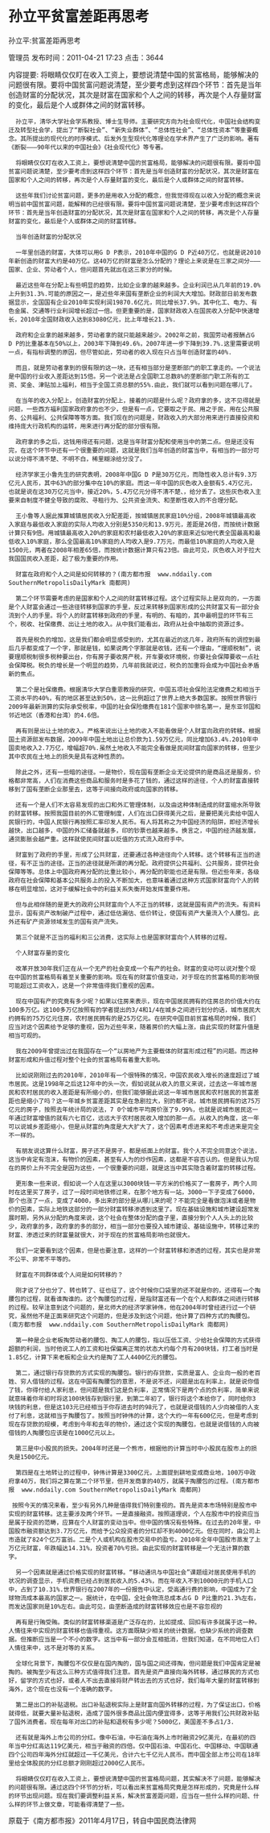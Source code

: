 # 孙立平贫富差距再思考  
孙立平:贫富差距再思考

管理员 发布时间：2011-04-21 17:23  点击：3644



内容提要: 将眼睛仅仅盯在收入工资上，要想说清楚中国的贫富格局，能够解决的问题很有限。要将中国贫富问题说清楚，至少要考虑到这样四个环节：首先是当年创造财富的分配状况，其次是财富在国家和个人之间的转移，再次是个人存量财富的变化，最后是个人或群体之间的财富转移。

 

 

      孙立平，清华大学社会学系教授、博士生导师。主要研究方向为社会现代化，中国社会结构变迁及转型社会学，提出了“断裂社会”、“新失业群体”、“总体性社会”、“总体性资本”等重要概念。其所提出的现代化的时序模式、后发外生型现代化等理论在学术界产生了广泛的影响。著有《断裂———90年代以来的中国社会》《社会现代化》等专著。

      将眼睛仅仅盯在收入工资上，要想说清楚中国的贫富格局，能够解决的问题很有限。要将中国贫富问题说清楚，至少要考虑到这样四个环节：首先是当年创造财富的分配状况，其次是财富在国家和个人之间的转移，再次是个人存量财富的变化，最后是个人或群体之间的财富转移。

      这些年我们讨论贫富问题，更多的是用收入分配的概念，但我觉得现在以收入分配的概念来说明当前中国贫富问题，能解释的已经很有限。要将中国贫富问题说清楚，至少要考虑到这样四个环节：首先是当年创造财富的分配状况，其次是财富在国家和个人之间的转移，再次是个人存量财富的变化，最后是个人或群体之间的财富转移。

      当年创造财富的分配状况

      一年里创造的财富，大体可以用G D P表示，2010年中国的G D P近40万亿，也就是说2010年新创造的财富大约是40万亿。这40万亿的财富是怎么分配的？理论上来说是在三家之间分———国家、企业、劳动者个人，但问题首先就出在这三家分的时候。

      最近这些年在分配上有些明显的趋势，比如企业拿的越来越多。企业利润已从几年前的19.0%上升到31.3%.可能的原因之一，是近些年来国有垄断企业的利润大大增加。财政部日前发布数据显示，全国国有企业2010年实现利润19870.6亿元，同比增长37.9%，其中化工、电力、有色金属、交通等行业利润增长超过一倍。但更重要的是，国家财政收入在国民收入分配中快速增长，2010年全国财政收入达到83080亿元，比上年增长21.3%.

      政府和企业拿的越来越多，劳动者拿的就只能越来越少。2002年之前，我国劳动者报酬占G D P的比重基本在50%以上，2003年下降到49.6%，2007年进一步下降到39.7%.这里需要说明一点，有指标调整的原因，但尽管如此，劳动者的收入现在只占当年创造财富的40%.

      而且，就是劳动者拿到的很有限的这一块，还有相当部分是垄断部门的职工拿走的。一个说法是中国的行业收入差距达到15倍。另一个说法是占全国职工总数8%的垄断部门职工所有的工资、奖金、津贴加上福利，相当于全国工资总额的55%.由此，我们就可以看到问题在哪儿了。

      在当年的收入分配上，创造财富的分配上，接着的问题是什么呢？政府拿的多，这不见得就是问题，一些西方福利国家政府拿的也不少，但是有一点，它要取之于民、用之于民，用在公共服务、公共福利、公共保障等等方面。我们现在的问题是，财政收入的大部分用来进行直接投资和维持庞大行政机构的运转，用来进行再分配的部分很有限。

      政府拿的多之后，这钱用得还有问题，这是当年财富分配和使用当中的第二点。但是还没有完，在这个环节中还有一个很重要的问题，这就是我们当年创造的财富当中，有相当的一部分可以说分得不清不楚、不明不白，稀里糊涂给分没了。

      经济学家王小鲁先生的研究表明，2008年中国G D P是30万亿元，而隐性收入总计有9.3万亿元人民币，其中63%的部分集中在10%的家庭。而这一年中国的灰色收入金额有5.4万亿元，也就是说在这30万亿元当中，接近20%，5.4万亿元分得不清不楚、，给分丢了。这些灰色收入主要来自制度不健全导致的腐败、寻租行为、公共资金流失、和垄断性收入的不合理分配。

      王小鲁等人据此推算城镇居民收入分配差距，按城镇居民家庭10%分组，2008年城镇最高收入家庭与最低收入家庭的实际人均收入分别是5350元和13.9万元，差距是26倍，而按统计数据计算只有9倍。用城镇最高收入20%的家庭和农村最低收入20%的家庭来近似地代表全国最高和最低收入10%家庭，那么全国最高10%家庭的人均收入是9.7万元，而最低10%家庭的人均收入是1500元，两者在2008年相差65倍，而按统计数据计算只有23倍。由此可见，灰色收入对于拉大我国国民收入差距，起了极为重要的作用。

      财富在政府和个人之间是如何转移的？(南方都市报  www.nddaily.com SouthernMetropolisDailyMark 南都网)

      第二个环节需要考虑的是国家和个人之间的财富转移过程。这个过程实际上是双向的，一方面是个人财富会通过一些途径转移到国家的手里，反过来转移到国家形成的公共财富又有一部分会流到个人的手里。将个人的财富转移到政府的手里，有明的、有暗的，其中最明显的环节有三个，税收、社保缴费、出让土地的收入。从中我们能看出，政府从社会中抽取的资源过多。

      首先是税负的增加，这是我们都会明显感受到的，尤其在最近的这几年，政府所有的调控到最后几乎都变成了一个字，那就是钱，如果说两个字那就是收钱，还有一个理由，“理顺税制”，说要理顺税制很多税种要出台，你有房子要收房产税，开车要收环境税，你要社会保障要收一点社会保障税。税负的增长是一个明显的趋势，几年前我就说过，税负的加重将会成为中国社会矛盾新的焦点。

      第二个是社保缴费。根据清华大学白重恩教授的研究，中国五项社会保险法定缴费之和相当于工资水平的40%，有的地区甚至达到50%，这一比例超过了世界上绝大多数国家。按照世界银行2009年最新测算的实际承受税率，中国的社会保险缴费在181个国家中排名第一，是东亚邻国和邻近地区（香港和台湾）的4.6倍。

      再有则是出让土地的收入。严格来说出让土地的收入不能看做是个人财富向政府的转移。根据国土资源部发布数据，2009年中国土地出让总价款为1.59万亿元，同比增加63.4%.2010年中国卖地收入2.7万亿，增幅超70%.虽然土地收入不能完全看做是民间财富向国家的转移，但至少其中农民在土地上的损失是具有这种性质的。

      除此之外，还有一些暗的途径。一是物价，现在国有垄断企业无论提供的是商品还是服务，价格都非常高，人们在消费这些商品和服务时是多花了钱的，通过这样的途径，个人的财富直接转移到了国有垄断企业那里去，这等于间接向政府或向国家的转移。

      还有一个是人们不太容易发现的出口和外汇管理体制，以及由这种体制造成的财富缩水所导致的财富转移。按照我国目前的外汇管理制度，人们在出口获得美元之后，是要把美元卖给中国人民银行的，中国人民银行再按照汇率印发人民币。有人将其称之为中国经济的陷阱，即经济增长越快，出口越多，中国的外汇储备就越多，印的钞票也越来越多。换言之，中国的经济越发展，通货膨胀会越严重。这样就使民间财富以贬值的方式流入政府手中。

      财富到了政府的手里，形成了公共财富，还要通过各种途径向个人转移。这个转移有正当的途径，有不正当的途径。正当的途径就是所谓的再分配。政府提供公共福利、公共服务，提供社会保障等等。总体上中国政府再分配的比重比较小，再分配的职能也还是有限。但近些年来，各级政府在社会保障和基本公共服务上的投入不断加大，也意味着通过这种方式国家财富向个人的转移在明显增加，这对于缓解社会中的利益关系失衡开始发挥重要作用。

      但与此相伴随的是更大的政府公共财富向个人不正当的转移，这就是国有资产的流失。有资料显示，国有资产改制破产过程中，通过低估漏估、低价转让，使国有资产大量流入个人腰包。此外还有矿产资源领域发生的国有资产流失。

      第三个就是不正当的福利和三公消费，这实际上也是国家财富向个人转移的过程。

      个人财富存量的变化

      改革开放30年我们正在从一个无产的社会变成一个有产的社会。财富的变动可以说对整个现在中国的贫富格局有着至关重要的影响。现在有的财富价值变动，对于现在的贫富格局的影响很可能超过工资收入，这是一个非常值得我们重视的因素。

      现在中国有产的究竟有多少呢？如果以住房来表示，现在中国居民拥有的住房总的价值大约在100多万亿。这100多万亿按照有的学者提出的3/4和1/4在城乡之间进行划分的话，城市居民大约拥有的75万亿元住房，农村居民拥有的是25万亿元。在研究中国目前贫富格局的时候，我们应当对这个因素给予足够的重视，因为近些年来，随着房价的大幅上涨，由此实现的财富升值是相当可观的。

      我在2009年曾提出过在我国存在一个“以房地产为主要载体的财富形成过程”的问题。而这种财富形成和升值过程对整个社会的贫富格局有着重大影响。

      比如说刚刚过去的2010年，2010年有一个很特殊的情况，中国农民收入增长的速度超过了城市居民。这是1998年之后这12年中的头一次，假如说就从收入的意义来说，过去这一年城市居民和农村居民的收入差距是有所缩小的，但我们能够据此说这一年城市居民和农村居民的贫富差距也是缩小了吗？这一年城乡贫富差距其实是在急剧拉大，别的都不说，城市居民拥有的这75万亿元的房子，按照去年统计局的说法，7 0个城市平均房价涨了9.99%，也就是说城市居民这一年通过财富增值的就有六七百亿，远远大于农村居民收入增加的那一点。从收入的角度，这一年可以说城乡差距缩小，但是从财富的角度是大大扩大了，这个因素考虑进来和不考虑进来是完全不一样的。

      有朋友说这算什么财富，房子还不是房子，都是纸面上的财富。我个人不完全同意这个说法，这当中肯定有泡沫，有物价的因素，甚至有人为的炒作因素，这都是不容否认的。但是我认为现在的房价上升不完全是因为这些，一个很重要的问题，就是这当中其实隐含着财富的转移过程。

      更形象一些来说，假如说一个人在这里以3000块钱一平方米的价格买了一套房子，两个人同时在这里买了房子，过了一段时间地铁修过来，在那个地方有一站，3000一下子变成了6000，那个也涨了一点，变成了4000，多出来的部分是从哪儿来的呢？不能完全是看做泡沫或者是物价的因素，实际上地铁这部分的一部分财富转移渗透到这里了。现在基础设施和城市建设超常发展时期，另外从分配的角度来说，这个社会在整体分配的盘子里，直接分到个人人头上的比较少，政府拿的多，政府拿的多的部分，相当一部分也要投入城市建设、基础设施中，转移过来的财富、渗透过来的财富量就很大，对于现在的贫富格局影响也就很大。

      我们一定要看到这个因素，但是也要注意，这样的一个财富转移和渗透的过程，其实也是非常不公平、非常不平等的。

      财富在不同群体或个人间是如何转移的？

      刚才说了分也分了、转也转了、征也征了，这个时候你口袋里的还不就是你的，还得有一个掏腰包的过程，就看谁掏谁的。这个掏腰包的过程，是指财富还有一个在个人和群体之间进行转移的过程。较早注意到这个问题的，是北师大的经济学家钟伟，他在2004年时曾经进行过一个研究，虽然他不是正面来研究这个问题的，但是涉及到这个问题，他计算了四种方式的掏腰包。(南方都市报  www.nddaily.com SouthernMetropolisDailyMark 南都网)

      第一种是企业老板掏劳动者的腰包、掏工人的腰包，指以压低工资、少给社会保障的方式获得超额的利润，当时他说工人的工资和社保偏离正常的状态大约每个月有200块钱，打工者当时是1.85亿，计算下来老板和企业大约是掏了工人4400亿元的腰包。

      第二，通过银行存贷款的方式实现的掏腰包。银行的存贷款，实质是富人、企业向一般的老百姓、穷人借钱的过程。这在中国有掏腰包的意思，不是说不还，问题是出在利率上，就是说你借了钱，你得付给人家利息，但问题是我们这是负利率，正常情况下是两个点的负利率，简单来说就意味着你年初时将这100块钱存到银行里，到第二年初了，银行将这个本给你了，同时给你3块钱的利息，但是这103元已经相当于你存进去时的98元了，也就是说借钱的人少向被借的人支付了利息，这就相当于掏腰包了。按照当时钟伟的计算，这个大约一年有600亿元，但是考虑到现在存贷款的规模，考虑到今年和去年的物价，通过这个实现的掏腰包，也就是说借钱的人向被借钱的人掏腰包应该是在1000亿元以上。

      第三是中小股民的损失。2004年时还是一个熊市，根据他的计算当时中小股民在股市上的损失是1500亿元。

      第四是在土地转让的过程中，钟伟计算是3300亿元，上面提到耕地变成商业地，100万中政府拿40万，我们将之算在第二个环节里，但开发商拿的40万，就属于掏腰包的过程。(南方都市报  www.nddaily.com SouthernMetropolisDailyMark 南都网)

     按照今天的情况来看，至少有另外几种是值得我们特别重视的。首先是资本市场特别是股市中实现的财富转移。这主要涉及两个环节。一是直接融资。按照道理说，个人在股市中的投资应当是属于投资的范畴，应算在个人财富的变动当中。但中国的情况有些特殊。在过去的20年里，中国股市融资额达到3.7万亿元，而给予公众投资者的分红却不到4000亿元。但在同时，由公司上市造就了824个亿万富翁。二是个人或机构在股市交易中的盈亏。2010年全年中国股市蒸发了上万亿元财富，年跌幅达14.31%，投资者70%亏损。由此实现的财富转移是一个无法计算的数字。

      另一个因素就是通过价格实现的财富转移。“移动通讯与中国社会”课题组对居民使用手机的状况的调查显示，手机资费已经占到居民收入的5.43%，而在年收入不到10000元的手机人口中，占到了10.31%.世界银行在2007年的一份报告中认定，受高通行费的影响，中国成为了全球物流成本最高的国家之一。据统计，在中国，全社会物流总成本占G D P比重的21.3%左右，而发达国家则是10%左右。由此可见，由垄断造成的财富转移效应也是不容忽视的

      再有是行贿受贿。类似的财富转移渠道是广泛存在的，比如提成、回扣有许多就属于这一种。人情往来中实现的财富转移也值得重视。这方面既缺少相关的统计数据，也缺少系统的调查数据。但推断应当是一个不小的数字。这当中有一部分会互相抵消，但我们知道，在不同地位人们人情往来中，远不是对等的关系。

      全球化背景下，掏腰包不仅仅是在国内掏的，国与国之间还得掏，但问题是我们中国肯定是被掏的。被掏至少有这么三种方式值得我们注意。首先是资产直接向海外转移，通过移民的方式也好，留学的方式也好，或者人不出去直接将财产转出去的方式也好，我们每年大量的财富转移到海外，这个现在也没有一个准确的数字。

      第二是出口的补贴退税。出口补贴退税实际上是财富向国外转移的过程，为了保证出口，价格就得低，就要大量补贴退税，造成了国外很多商品比国内便宜得多，这等于用我们公共财政补贴了国外消费者。现在每年对出口的补贴和退税有多少呢？5000亿，美国差不多占1/3.

      还有就是海外上市公司的分红。像中石油，中石油在海外上市时融资29亿美元，在最初的四年当中分红高达119亿美元，相当于融资的四倍。仅中国石油、中国石化、中国移动、中国联通四个公司四年海外分红就超过一千亿美元，合计六七千亿元人民币。而中国全部上市公司在18年里给全体股民的分红总额才刚刚超过2000亿人民币。

      将眼睛仅仅盯在收入工资上，要想说清楚中国的贫富格局问题，其实解决不了问题，能够解决的问题很有限。通过这四个环节的分析，可以看出来贫富格局究竟是怎样形成的，究竟是什么样的环节出现问题。现在我们要调整利益关系，解决贫富差距问题，应当在一些什么样的问题、什么样的环节上做文章，可能看得清楚了一些。 

 

 

 

原载于《南方都市报》2011年4月17日，转自中国民商法律网

 